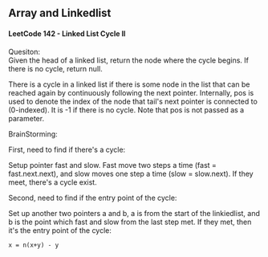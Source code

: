 ## Array and Linkedlist

#### LeetCode 142 - Linked List Cycle II

Quesiton: <br>
Given the head of a linked list, return the node where the cycle begins. If there is no cycle, return null.

There is a cycle in a linked list if there is some node in the list that can be reached again by continuously following the next pointer. Internally, pos is used to denote the index of the node that tail's next pointer is connected to (0-indexed). It is -1 if there is no cycle. Note that pos is not passed as a parameter.

BrainStorming:

First, need to find if there's a cycle:

Setup pointer fast and slow. Fast move two steps a time (fast = fast.next.next), and slow moves one step a time (slow = slow.next). If they meet, there's a cycle exist.

Second, need to find if the entry point of the cycle:

Set up another two pointers a and b, a is from the start of the linkiedlist, and b is the point which fast and slow from the last step met. If they met, then it's the entry point of the cycle:

```
x = n(x+y) - y
```

